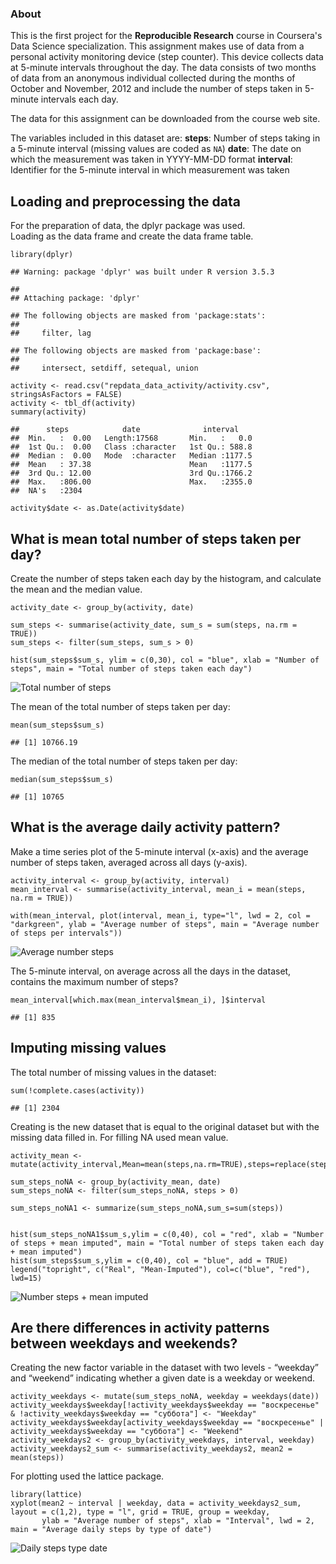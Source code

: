 ### About

This is the first project for the **Reproducible Research** course in
Coursera's Data Science specialization. This assignment makes use of
data from a personal activity monitoring device (step counter). This
device collects data at 5-minute intervals throughout the day. The data
consists of two months of data from an anonymous individual collected
during the months of October and November, 2012 and include the number
of steps taken in 5-minute intervals each day.

The data for this assignment can be downloaded from the course web site.

The variables included in this dataset are: **steps**: Number of steps
taking in a 5-minute interval (missing values are coded as `NA`)
**date**: The date on which the measurement was taken in YYYY-MM-DD
format **interval**: Identifier for the 5-minute interval in which
measurement was taken

Loading and preprocessing the data
----------------------------------

For the preparation of data, the dplyr package was used.  
Loading as the data frame and create the data frame table.

    library(dplyr)

    ## Warning: package 'dplyr' was built under R version 3.5.3

    ## 
    ## Attaching package: 'dplyr'

    ## The following objects are masked from 'package:stats':
    ## 
    ##     filter, lag

    ## The following objects are masked from 'package:base':
    ## 
    ##     intersect, setdiff, setequal, union

    activity <- read.csv("repdata_data_activity/activity.csv", stringsAsFactors = FALSE)
    activity <- tbl_df(activity)
    summary(activity)

    ##      steps            date              interval     
    ##  Min.   :  0.00   Length:17568       Min.   :   0.0  
    ##  1st Qu.:  0.00   Class :character   1st Qu.: 588.8  
    ##  Median :  0.00   Mode  :character   Median :1177.5  
    ##  Mean   : 37.38                      Mean   :1177.5  
    ##  3rd Qu.: 12.00                      3rd Qu.:1766.2  
    ##  Max.   :806.00                      Max.   :2355.0  
    ##  NA's   :2304

    activity$date <- as.Date(activity$date)

What is mean total number of steps taken per day?
-------------------------------------------------

Create the number of steps taken each day by the histogram, and
calculate the mean and the median value.

    activity_date <- group_by(activity, date)

    sum_steps <- summarise(activity_date, sum_s = sum(steps, na.rm = TRUE))
    sum_steps <- filter(sum_steps, sum_s > 0)

    hist(sum_steps$sum_s, ylim = c(0,30), col = "blue", xlab = "Number of steps", main = "Total number of steps taken each day")

![Total number of steps](figure/tms.png)

The mean of the total number of steps taken per day:

    mean(sum_steps$sum_s)

    ## [1] 10766.19

The median of the total number of steps taken per day:

    median(sum_steps$sum_s)

    ## [1] 10765

What is the average daily activity pattern?
-------------------------------------------

Make a time series plot of the 5-minute interval (x-axis) and the
average number of steps taken, averaged across all days (y-axis).

    activity_interval <- group_by(activity, interval)
    mean_interval <- summarise(activity_interval, mean_i = mean(steps, na.rm = TRUE)) 

    with(mean_interval, plot(interval, mean_i, type="l", lwd = 2, col = "darkgreen", ylab = "Average number of steps", main = "Average number of steps per intervals"))
![Average number steps](figure/ans.png)

The 5-minute interval, on average across all the days in the
dataset, contains the maximum number of steps?

    mean_interval[which.max(mean_interval$mean_i), ]$interval

    ## [1] 835

Imputing missing values
-----------------------

The total number of missing values in the dataset:

    sum(!complete.cases(activity))

    ## [1] 2304

Creating is the new dataset that is equal to the original dataset but
with the missing data filled in. For filling NA used mean value.

    activity_mean <- mutate(activity_interval,Mean=mean(steps,na.rm=TRUE),steps=replace(steps,which(is.na(steps)),first(Mean)))

    sum_steps_noNA <- group_by(activity_mean, date)
    sum_steps_noNA <- filter(sum_steps_noNA, steps > 0)

    sum_steps_noNA1 <- summarize(sum_steps_noNA,sum_s=sum(steps)) 
    

    hist(sum_steps_noNA1$sum_s,ylim = c(0,40), col = "red", xlab = "Number of steps + mean imputed", main = "Total number of steps taken each day + mean imputed")
    hist(sum_steps$sum_s,ylim = c(0,40), col = "blue", add = TRUE)
    legend("topright", c("Real", "Mean-Imputed"), col=c("blue", "red"), lwd=15)

![Number steps + mean imputed](figure/tmi.png)

Are there differences in activity patterns between weekdays and weekends?
-------------------------------------------------------------------------

Creating the new factor variable in the dataset with two levels -
“weekday” and “weekend” indicating whether a given date is a weekday or
weekend.

    activity_weekdays <- mutate(sum_steps_noNA, weekday = weekdays(date))
    activity_weekdays$weekday[!activity_weekdays$weekday == "воскресенье" & !activity_weekdays$weekday == "суббота"] <- "Weekday"
    activity_weekdays$weekday[activity_weekdays$weekday == "воскресенье" | activity_weekdays$weekday == "суббота"] <- "Weekend"
    activity_weekdays2 <- group_by(activity_weekdays, interval, weekday)
    activity_weekdays2_sum <- summarise(activity_weekdays2, mean2 = mean(steps))

For plotting used the lattice package.

    library(lattice)
    xyplot(mean2 ~ interval | weekday, data = activity_weekdays2_sum, layout = c(1,2), type = "l", grid = TRUE, group = weekday,
           ylab = "Average number of steps", xlab = "Interval", lwd = 2, main = "Average daily steps by type of date")

![Daily steps type date](figure/ads.png)
